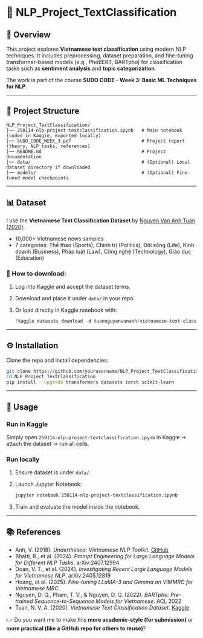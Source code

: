 # 📝 NLP\_Project\_TextClassification

## 📌 Overview

This project explores **Vietnamese text classification** using modern NLP techniques.
It includes preprocessing, dataset preparation, and fine-tuning transformer-based models (e.g., PhoBERT, BARTpho) for classification tasks such as **sentiment analysis** and **topic categorization**.

The work is part of the course **SUDO CODE – Week 3: Basic ML Techniques for NLP**.

---

## 📂 Project Structure

```
NLP_Project_TextClassification/
│── 250114-nlp-project-textclassification.ipynb   # Main notebook (coded in Kaggle, exported locally)
│── SUDO_CODE_WEEK_3.pdf                          # Project report (theory, NLP tasks, references)
│── README.md                                     # Project documentation
│── data/                                         # (Optional) Local dataset directory if downloaded
│── models/                                       # (Optional) Fine-tuned model checkpoints
```

---

## 📊 Dataset

I use the **Vietnamese Text Classification Dataset** by [Nguyen Van Anh Tuan (2020)](https://www.kaggle.com/datasets/tuannguyenvananh/vietnamese-text-classification-dataset).

* 10,000+ Vietnamese news samples
* 7 categories: Thể thao (Sports), Chính trị (Politics), Đời sống (Life), Kinh doanh (Business), Pháp luật (Law), Công nghệ (Technology), Giáo dục (Education)

### 🔹 How to download:

1. Log into Kaggle and accept the dataset terms.
2. Download and place it under `data/` in your repo.
3. Or load directly in Kaggle notebook with:

   ```python
   !kaggle datasets download -d tuannguyenvananh/vietnamese-text-classification-dataset
   ```

---

## ⚙️ Installation

Clone the repo and install dependencies:

```bash
git clone https://github.com/yourusername/NLP_Project_TextClassification.git
cd NLP_Project_TextClassification
pip install --upgrade transformers datasets torch scikit-learn
```

---

## 🚀 Usage

### Run in Kaggle

Simply open `250114-nlp-project-textclassification.ipynb` in Kaggle → attach the dataset → run all cells.

### Run locally

1. Ensure dataset is under `data/`.
2. Launch Jupyter Notebook:

   ```bash
   jupyter notebook 250114-nlp-project-textclassification.ipynb
   ```
3. Train and evaluate the model inside the notebook.

---

## 📚 References

* Anh, V. (2018). *Underthesea: Vietnamese NLP Toolkit*. [GitHub](https://github.com/undertheseanlp/underthesea)
* Bhatti, R., et al. (2024). *Prompt Engineering for Large Language Models for Different NLP Tasks*. arXiv:2407.12994
* Doan, V. T., et al. (2024). *Investigating Recent Large Language Models for Vietnamese NLP*. arXiv:2405.12819
* Hoang, et al. (2025). *Fine-tuning LLaMA-3 and Gemma on ViMMRC for Vietnamese MRC*.
* Nguyen, D. Q., Pham, T. V., & Nguyen, D. Q. (2022). *BARTpho: Pre-trained Sequence-to-Sequence Models for Vietnamese*. ACL 2022
* Tuan, N. V. A. (2020). *Vietnamese Text Classification Dataset*. [Kaggle](https://www.kaggle.com/datasets/tuannguyenvananh/vietnamese-text-classification-dataset)

👉 Do you want me to make this **more academic-style (for submission)** or **more practical (like a GitHub repo for others to reuse)**?
